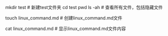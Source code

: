 mkdir test # 新建test文件夹
cd test
pwd
ls -ah # 查看所有文件，包括隐藏文件

touch linux_command.md # 创建linux_command.md文件

cat linux_command.md # 显示linux_command.md文件内容

